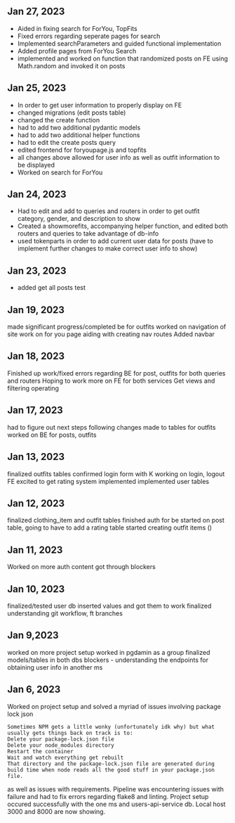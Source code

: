 ## Jan 27, 2023
- Aided in fixing search for ForYou, TopFits
- Fixed errors regarding seperate pages for search
- Implemented searchParameters and guided functional implementation
- Added profile pages from ForYou Search
- implemented and worked on function that randomized posts on FE using Math.random and invoked it on posts

## Jan 25, 2023
- In order to get user information to properly display on FE
- changed migrations (edit posts table)
- changed the create function
- had to add two additional pydantic models
- had to add two additional helper functions
- had to edit the create posts query
- edited frontend for foryoupage.js and topfits
- all changes above allowed for user info as well as outfit information to be displayed
- Worked on search for ForYou

## Jan 24, 2023
- Had to edit and add to queries and routers in order to get outfit category, gender, and description to show
- Created a showmorefits, accompanying helper function, and edited both routers and queries to take advantage of db-info
- used tokenparts in order to add current user data for posts (have to implement further changes to make correct user info to show)

## Jan 23, 2023
- added get all posts test

## Jan 19, 2023
made significant progress/completed be for outfits
worked on navigation of site
work on for you page
aiding with creating nav routes
Added navbar

## Jan 18, 2023
Finished up work/fixed errors regarding BE for post, outfits for both queries and routers
Hoping to work more on FE for both services
Get views and filtering operating

## Jan 17, 2023
had to figure out next steps following changes made to tables for outfits
worked on BE for posts, outfits

## Jan 13, 2023
finalized outfits tables
confirmed login form with K
working on login, logout FE
excited to get rating system implemented
implemented user tables

## Jan 12, 2023
finalized clothing_item and outfit tables
finished auth for be
started on post table, going to have to add a rating table
started creating outfit items ()

## Jan 11, 2023
Worked on more auth content
got through blockers

## Jan 10, 2023
finalized/tested user db
inserted values and got them to work
finalized understanding git workflow, ft branches

## Jan 9,2023
worked on more project setup
worked in pgdamin as a group
finalized models/tables in both dbs
blockers - understanding the endpoints for obtaining user info in another ms


## Jan 6, 2023
Worked on project setup and solved a myriad of issues involving package lock json
```
Sometimes NPM gets a little wonky (unfortunately idk why) but what usually gets things back on track is to:
Delete your package-lock.json file
Delete your node_modules directory
Restart the container
Wait and watch everything get rebuilt
That directory and the package-lock.json file are generated during build time when node reads all the good stuff in your package.json file.
```
as well as issues with requirements. Pipeline was encountering issues with failure and had to fix errors regarding flake8 and linting. Project setup occured successfully with the one ms and users-api-service db. Local host 3000 and 8000 are now showing.
